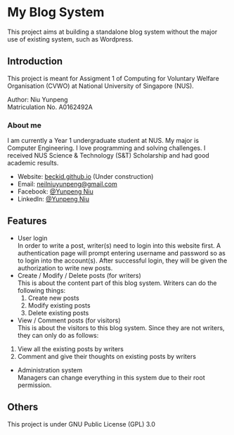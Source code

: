 # My Blog System
This project aims at building a standalone blog system without the major use of existing system, such as Wordpress.

## Introduction
This project is meant for Assigment 1 of Computing for Voluntary Welfare Organisation (CVWO) at National University of Singapore (NUS).

Author: Niu Yunpeng<br>
Matriculation No. A0162492A

### About me
I am currently a Year 1 undergraduate student at NUS. My major is Computer Engineering. I love programming and solving challenges. I received NUS Science & Technology (S&T) Scholarship and had good academic results.

- Website: [beckid.github.io](https://beckid.github.io/) (Under construction)
- Email: neilniuyunpeng@gmail.com
- Facebook: [@Yunpeng Niu](https://www.facebook.com/NeilNiuYunpeng)
- LinkedIn: [@Yunpeng Niu](https://www.linkedin.com/in/yunpeng-niu)

## Features
- User login<br>
In order to write a post, writer(s) need to login into this website first. A authentication page will prompt entering username and password so as to login into the account(s). After successful login, they will be given the authorization to write new posts.
- Create / Modify / Delete posts (for writers)<br>
This is about the content part of this blog system. Writers can do the following things:
	1. Create new posts
	2. Modify existing posts
	3. Delete existing posts
- View / Comment posts (for visitors)<br>
This is about the visitors to this blog system. Since they are not writers, they can only do as follows:
1. View all the existing posts by writers
2. Comment and give their thoughts on existing posts by writers
- Administration system<br>
Managers can change everything in this system due to their root permission.

## Others
This project is under GNU Public License (GPL) 3.0